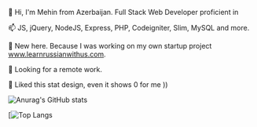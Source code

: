<!-- - 👋 Hi, I’m Mehin Melikova
- 👀 I’m interested in Full Stack Development
- 🌱 I’m currently learning ReactJS
- 💞️ I’m looking to collaborate on interesting projects
- 📫 How to reach me? Via this platform )) -->

👋 Hi, I'm Mehin from Azerbaijan. Full Stack Web Developer proficient in 

📫 JS, jQuery, NodeJS, Express, PHP, Codeigniter, Slim, MySQL and more. 

🌱 New here. Because I was working on my own startup project www.learnrussianwithus.com. 

👀 Looking for a remote work.

💞️ Liked this stat design, even it shows 0 for me ))

![Anurag's GitHub stats](https://github-readme-stats.vercel.app/api?username=melikova&show_icons=true&theme=radical)

[![Top Langs](https://github-readme-stats.vercel.app/api/top-langs/?username=melikova&layout=compact&show_icons=true&theme=radical)




